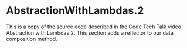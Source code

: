 # AbstractionWithLambdas.2
This is a copy of the source code described in the Code Tech Talk video Abstraction with Lambdas 2.
This section adds a reflector to our data composition method.
